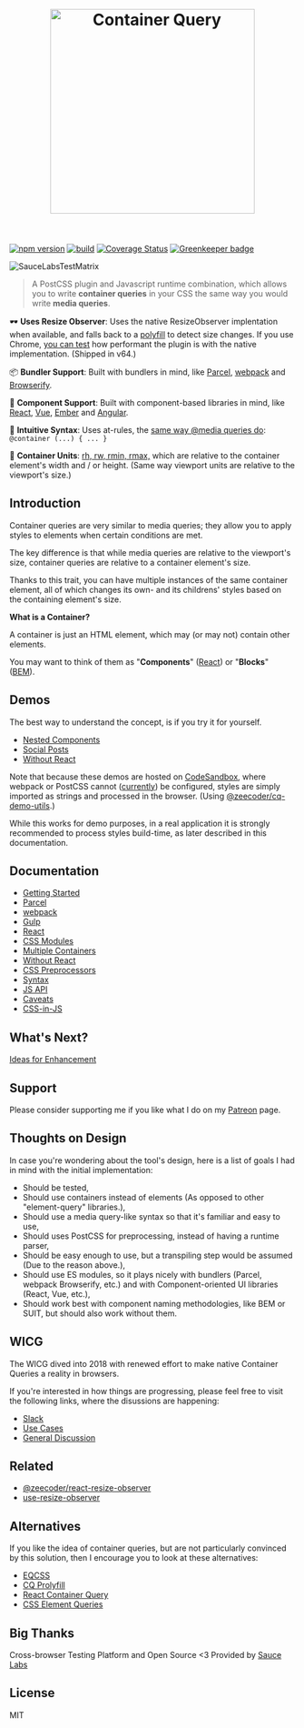 <h1 align="center">
	<br>
	<img width="360" src="https://rawgit.com/ZeeCoder/container-query/master/media/Logo.png" alt="Container Query">
	<br>
    <br>
</h1>

[![npm version](https://badge.fury.io/js/%40zeecoder%2Fcontainer-query.svg)](https://npmjs.com/package/@zeecoder/container-query)
[![build](https://travis-ci.org/ZeeCoder/container-query.svg?branch=master)](https://travis-ci.org/ZeeCoder/container-query)
[![Coverage Status](https://coveralls.io/repos/github/ZeeCoder/container-query/badge.svg?branch=master)](https://coveralls.io/github/ZeeCoder/container-query?branch=master)
[![Greenkeeper badge](https://badges.greenkeeper.io/ZeeCoder/container-query.svg)](https://greenkeeper.io/)

![SauceLabsTestMatrix](https://app.saucelabs.com/browser-matrix/TheC0d3r.svg)

> A PostCSS plugin and Javascript runtime combination, which allows you to write
> **container queries** in your CSS the same way you would write **media queries**.

🕶 **Uses Resize Observer**: Uses the native ResizeObserver implentation when available,
and falls back to a [polyfill](https://github.com/que-etc/resize-observer-polyfill)
to detect size changes. If you use Chrome, [you can test](https://codesandbox.io/s/l3rmm1rz2l)
how performant the plugin is with the native implementation. (Shipped in v64.)

📦 **Bundler Support**: Built with bundlers in mind, like [Parcel](https://parceljs.org),
[webpack](https://webpack.js.org) and [Browserify](http://browserify.org/).

🎲 **Component Support**: Built with component-based libraries in mind, like
[React](https://reactjs.org), [Vue](https://vuejs.org/), [Ember](https://emberjs.com/)
and [Angular](https://angularjs.org/).

📄 **Intuitive Syntax**: Uses at-rules, the [same way @media queries do](docs/syntax.md#Queries):
`@container (...) { ... }`

🎉 **Container Units**: [rh, rw, rmin, rmax,](docs/syntax.md#Units) which are
relative to the container element's width and / or height. (Same way viewport
units are relative to the viewport's size.)

## Introduction

Container queries are very similar to media queries; they allow you to apply
styles to elements when certain conditions are met.

The key difference is that while media queries are relative to the viewport's
size, container queries are relative to a container element's size.

Thanks to this trait, you can have multiple instances of the same container
element, all of which changes its own- and its childrens' styles based on the
containing element's size.

**What is a Container?**

A container is just an HTML element, which may (or may not) contain other elements.

You may want to think of them as "**Components**" ([React](https://facebook.github.io/react/docs/components-and-props.html))
or "**Blocks**" ([BEM](http://getbem.com/naming/)).

## Demos

The best way to understand the concept, is if you try it for yourself.

- [Nested Components](https://codesandbox.io/s/k9n28rkkl7)
- [Social Posts](https://codesandbox.io/s/0l71yp80w)
- [Without React](https://codesandbox.io/s/mo7nr90vmj)

Note that because these demos are hosted on [CodeSandbox](https://codesandbox.io),
where webpack or PostCSS cannot ([currently](https://twitter.com/codesandbox/status/1087336337915760640))
be configured, styles are simply imported as strings and processed in the browser.
(Using [@zeecoder/cq-demo-utils](https://github.com/ZeeCoder/cq-demo-utils).)

While this works for demo purposes, in a real application it is strongly
recommended to process styles build-time, as later described in this
documentation.

## Documentation

- [Getting Started](docs/getting-started.md)
- [Parcel](docs/parcel.md)
- [webpack](docs/webpack.md)
- [Gulp](docs/gulp.md)
- [React](docs/react.md)
- [CSS Modules](docs/css-modules.md)
- [Multiple Containers](docs/multiple-containers.md)
- [Without React](docs/without-react.md)
- [CSS Preprocessors](docs/css-preprocessors.md)
- [Syntax](docs/syntax.md)
- [JS API](docs/js-api.md)
- [Caveats](docs/caveats.md)
- [CSS-in-JS](docs/css-in-js.md)

## What's Next?

[Ideas for Enhancement](https://goo.gl/7XtjDe)

## Support

Please consider supporting me if you like what I do on my
[Patreon](https://www.patreon.com/zeecoder) page.

## Thoughts on Design

In case you're wondering about the tool's design, here is a list of goals I had
in mind with the initial implementation:

- Should be tested,
- Should use containers instead of elements (As opposed to other "element-query"
  libraries.),
- Should use a media query-like syntax so that it's familiar and easy to use,
- Should uses PostCSS for preprocessing, instead of having a runtime parser,
- Should be easy enough to use, but a transpiling step would be assumed (Due to
  the reason above.),
- Should use ES modules, so it plays nicely with bundlers (Parcel, webpack
  Browserify, etc.) and with Component-oriented UI libraries (React, Vue, etc.),
- Should work best with component naming methodologies, like BEM or SUIT, but
  should also work without them.

## WICG

The WICG dived into 2018 with renewed effort to make native Container Queries
a reality in browsers.

If you're interested in how things are progressing, please feel free to visit
the following links, where the disussions are happening:

- [Slack](https://join.slack.com/t/containerqueries/shared_invite/enQtMzA2OTc5MDUwNjk1LTEwMWEzNjcwMTY1MGYzYWMyOGMxM2MzNDM1OGZjMjM3NDNiMDMxYTk0YjQxN2FjYTZkYmZkMDZmOWE1ODRkZWI)
- [Use Cases](https://github.com/WICG/cq-usecases)
- [General Discussion](https://github.com/WICG/container-queries)

## Related

- [@zeecoder/react-resize-observer](https://github.com/ZeeCoder/react-resize-observer)
- [use-resize-observer](https://github.com/ZeeCoder/use-resize-observer)

## Alternatives

If you like the idea of container queries, but are not particularly
convinced by this solution, then I encourage you to look at these alternatives:

- [EQCSS](https://github.com/eqcss/eqcss)
- [CQ Prolyfill](https://github.com/ausi/cq-prolyfill)
- [React Container Query](https://github.com/d6u/react-container-query)
- [CSS Element Queries](https://github.com/marcj/css-element-queries)

## Big Thanks

Cross-browser Testing Platform and Open Source <3 Provided by [Sauce Labs][homepage]

[homepage]: https://saucelabs.com

## License

MIT
